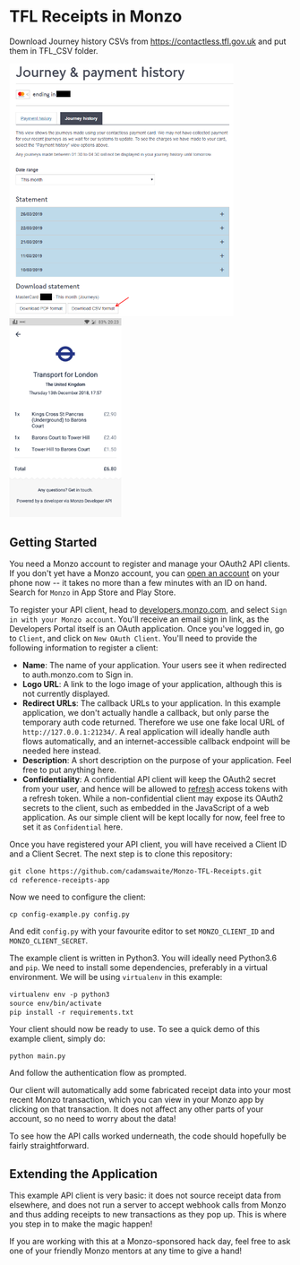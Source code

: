 TFL Receipts in Monzo
=========

Download Journey history CSVs from https://contactless.tfl.gov.uk and put them in TFL_CSV folder.

<img src="images/exporting_tfl.png" width="400">
<img src="images/tfl_receipt.png" width="200">



## Getting Started
You need a Monzo account to register and manage your OAuth2 API clients. If you don't yet have a Monzo account, you can [open an account](https://monzo.com) on your phone now -- it takes no more than a few minutes with an ID on hand. Search for `Monzo` in App Store and Play Store.

To register your API client, head to [developers.monzo.com](http://developers.monzo.com), and select `Sign in with your Monzo account`. You'll receive an email sign in link, as the Developers Portal itself is an OAuth application. Once you've logged in, go to `Client`, and click on `New OAuth Client`. You'll need to provide the following information to register a client:

* **Name**: The name of your application. Your users see it when redirected to auth.monzo.com to Sign in.
* **Logo URL**: A link to the logo image of your application, although this is not currently displayed.
* **Redirect URLs**: The callback URLs to your application. In this example application, we don't actually handle a callback, but only parse the temporary auth code returned. Therefore we use one fake local URL of `http://127.0.0.1:21234/`. A real application will ideally handle auth flows automatically, and an internet-accessible callback endpoint will be needed here instead.
* **Description**: A short description on the purpose of your application. Feel free to put anything here.
* **Confidentiality**: A confidential API client will keep the OAuth2 secret from your user, and hence will be allowed to [refresh](https://docs.monzo.com/#refreshing-access) access tokens with a refresh token. While a non-confidential client may expose its OAuth2 secrets to the client, such as embedded in the JavaScript of a web application. As our simple client will be kept locally for now, feel free to set it as `Confidential` here.

Once you have registered your API client, you will have received a Client ID and a Client Secret. The next step is to clone this repository:
```
git clone https://github.com/cadamswaite/Monzo-TFL-Receipts.git
cd reference-receipts-app
```

Now we need to configure the client:
```
cp config-example.py config.py
```
And edit `config.py` with your favourite editor to set `MONZO_CLIENT_ID` and `MONZO_CLIENT_SECRET`.

The example client is written in Python3. You will ideally need Python3.6 and `pip`. We need to install some dependencies, preferably in a virtual environment. We will be using `virtualenv` in this example:
```
virtualenv env -p python3
source env/bin/activate
pip install -r requirements.txt
```

Your client should now be ready to use. To see a quick demo of this example client, simply do:
```
python main.py
```
And follow the authentication flow as prompted.

Our client will automatically add some fabricated receipt data into your most recent Monzo transaction, which you can view in your Monzo app by clicking on that transaction. It does not affect any other parts of your account, so no need to worry about the data!

To see how the API calls worked underneath, the code should hopefully be fairly straightforward.

## Extending the Application
This example API client is very basic: it does not source receipt data from elsewhere, and does not run a server to accept webhook calls from Monzo and thus adding receipts to new transactions as they pop up. This is where you step in to make the magic happen!

If you are working with this at a Monzo-sponsored hack day, feel free to ask one of your friendly Monzo mentors at any time to give a hand!
